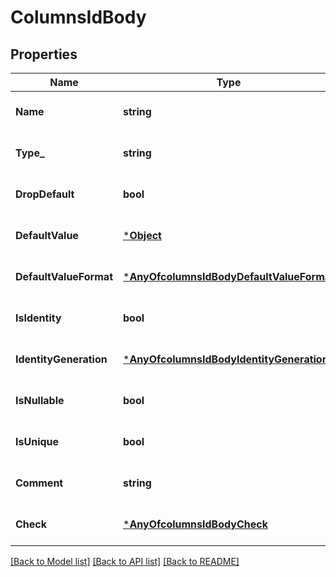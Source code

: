 # ColumnsIdBody

## Properties
Name | Type | Description | Notes
------------ | ------------- | ------------- | -------------
**Name** | **string** |  | [optional] [default to null]
**Type_** | **string** |  | [optional] [default to null]
**DropDefault** | **bool** |  | [optional] [default to null]
**DefaultValue** | [***Object**](.md) |  | [optional] [default to null]
**DefaultValueFormat** | [***AnyOfcolumnsIdBodyDefaultValueFormat**](AnyOfcolumnsIdBodyDefaultValueFormat.md) |  | [optional] [default to null]
**IsIdentity** | **bool** |  | [optional] [default to null]
**IdentityGeneration** | [***AnyOfcolumnsIdBodyIdentityGeneration**](AnyOfcolumnsIdBodyIdentityGeneration.md) |  | [optional] [default to null]
**IsNullable** | **bool** |  | [optional] [default to null]
**IsUnique** | **bool** |  | [optional] [default to null]
**Comment** | **string** |  | [optional] [default to null]
**Check** | [***AnyOfcolumnsIdBodyCheck**](AnyOfcolumnsIdBodyCheck.md) |  | [optional] [default to null]

[[Back to Model list]](../README.md#documentation-for-models) [[Back to API list]](../README.md#documentation-for-api-endpoints) [[Back to README]](../README.md)

